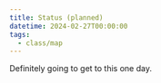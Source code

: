 ```yaml
---
title: Status (planned)
datetime: 2024-02-27T00:00:00
tags:
  - class/map
---
```

Definitely going to get to this one day.